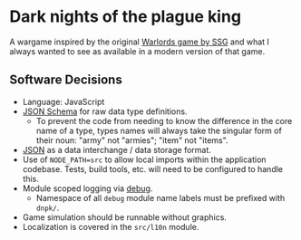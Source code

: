# Dark nights of the plague king

A wargame inspired by the original [Warlords game by SSG](https://en.wikipedia.org/wiki/Warlords_(1990_video_game)) and what I always wanted to see as available in a modern version of that game.

## Software Decisions

* Language: JavaScript
* [JSON Schema](https://json-schema.org) for raw data type definitions.
    * To prevent the code from needing to know the difference in the core name of a type, types names will always take the singular form of their noun: "army" not "armies"; "item" not "items".
* [JSON](http://json.org/) as a data interchange / data storage format.
* Use of `NODE_PATH=src` to allow local imports within the application codebase. Tests, build tools, etc. will need to be configured to handle this.
* Module scoped logging via [debug](https://github.com/visionmedia/debug).
    * Namespace of all `debug` module name labels must be prefixed with `dnpk/`.
* Game simulation should be runnable without graphics.
* Localization is covered in the `src/l10n` module.
